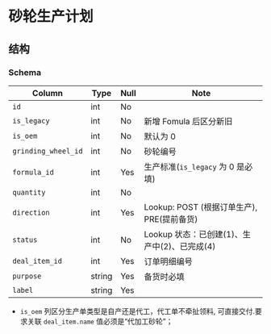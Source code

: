 # 砂轮生产计划

结构
--------------------------------------------------------------------------
### Schema
Column                              | Type      | Null | Note
------------------------------------|-----------|------|-------
`id`                                | int       | No   | 
`is_legacy`                         | int       | No   | 新增 Fomula 后区分新旧
`is_oem`                            | int       | No   | 默认为 0
`grinding_wheel_id`                 | int       | No   | 砂轮编号
`formula_id`                        | int       | Yes  | 生产标准(`is_legacy` 为 0 是必填)
`quantity`                          | int       | No   | 
`direction`                         | int       | Yes  | Lookup: POST (根据订单生产), PRE(提前备货) 
`status`                            | int       | No   | Lookup 状态：已创建(1)、生产中(2)、已完成(4)
`deal_item_id`                      | int       | Yes  | 订单明细编号
`purpose`                           | string    | Yes  | 备货时必填
`label`                             | string    | Yes  | 

- `is_oem` 列区分生产单类型是自产还是代工，代工单不牵扯领料,
   可直接交付.要求关联 `deal_item.name` 值必须是“代加工砂轮”；
